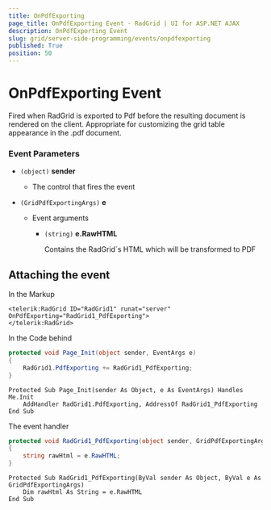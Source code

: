 ```yaml
---
title: OnPdfExporting
page_title: OnPdfExporting Event - RadGrid | UI for ASP.NET AJAX
description: OnPdfExporting Event
slug: grid/server-side-programming/events/onpdfexporting
published: True
position: 50
---
```


# OnPdfExporting Event

Fired when RadGrid is exported to Pdf before the resulting document is rendered on the client. Appropriate for customizing the grid table appearance in the .pdf document.



### Event Parameters

* `(object)` **sender**

    * The control that fires the event

* `(GridPdfExportingArgs)` **e**

    * Event arguments 

        * `(string)` **e.RawHTML**
            
             Contains the RadGrid`s HTML which will be transformed to PDF
            

## Attaching the event

In the Markup

````ASP.NET
<telerik:RadGrid ID="RadGrid1" runat="server" OnPdfExporting="RadGrid1_PdfExporting">
</telerik:RadGrid>
````

In the Code behind

````C#
protected void Page_Init(object sender, EventArgs e)
{
    RadGrid1.PdfExporting += RadGrid1_PdfExporting;
}
````
````VB
Protected Sub Page_Init(sender As Object, e As EventArgs) Handles Me.Init
    AddHandler RadGrid1.PdfExporting, AddressOf RadGrid1_PdfExporting
End Sub
````

The event handler

````C#
protected void RadGrid1_PdfExporting(object sender, GridPdfExportingArgs e)
{
    string rawHtml = e.RawHTML;
}
````
````VB
Protected Sub RadGrid1_PdfExporting(ByVal sender As Object, ByVal e As GridPdfExportingArgs)
    Dim rawHtml As String = e.RawHTML
End Sub
````

